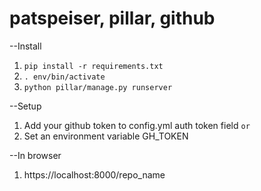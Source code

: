# patspeiser, pillar, github

--Install 
1. `pip install -r requirements.txt`
2. `. env/bin/activate`
3. `python pillar/manage.py runserver`

--Setup
1. Add your github token to config.yml auth token field
`or `
1. Set an environment variable GH_TOKEN 

--In browser
1. https://localhost:8000/repo_name